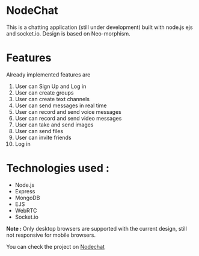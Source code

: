# NodeChat
This is a chatting application (still under development) built with node.js ejs and socket.io. Design is based on Neo-morphism.

# Features
Already implemented features are 
<ol>
    <li>User can Sign Up and Log in</li>
    <li>User can create groups</li>
    <li>User can create text channels</li>
    <li>User can send messages in real time</li>
    <li>User can record and send voice messages</li>
    <li>User can record and send video messages</li>
    <li>User can take and send images</li>
    <li>User can send files</li>
    <li>User can invite friends</li>
    <li>Log in</li>
</ol>

# Technologies used : 
<ul>
    <li>Node.js</li>
    <li>Express</li>
    <li>MongoDB</li>
    <li>EJS</li>
    <li>WebRTC</li>
    <li>Socket.io</li>
</ul>

<b>Note : </b> Only desktop browsers are supported with the current design, still not responsive for mobile browsers.

You can check the project on <a href='nodechat231.herokuapp.com'> Nodechat </a>
